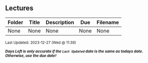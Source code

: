## Lectures

| Folder | Title | Description | Due | Filename |
|-----|-----|-----|-----|-----|
| None | None | None | None | None |

<sup>Last Updated: 2023-12-27 (Wed @ 11:39)</sup> 

<sup>***Days Left is only accurate if the `Last Updated` date is the same as todays date. Otherwise, use the due date!***</sup> 